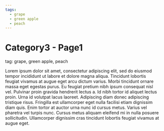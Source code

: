 ```yaml
---
tags:
  - grape
  - green apple
  - peach
---
```


# Category3 - Page1

tag: grape, green apple, peach

Lorem ipsum dolor sit amet, consectetur adipiscing elit, sed do eiusmod tempor incididunt ut labore et dolore magna aliqua. Tincidunt lobortis feugiat vivamus at augue eget arcu dictum varius. Morbi tincidunt ornare massa eget egestas purus. Eu feugiat pretium nibh ipsum consequat nisl vel. Pulvinar proin gravida hendrerit lectus a. Id nibh tortor id aliquet lectus proin. Urna id volutpat lacus laoreet. Adipiscing diam donec adipiscing tristique risus. Fringilla est ullamcorper eget nulla facilisi etiam dignissim diam quis. Enim tortor at auctor urna nunc id cursus metus. Varius vel pharetra vel turpis nunc. Cursus metus aliquam eleifend mi in nulla posuere sollicitudin. Ullamcorper dignissim cras tincidunt lobortis feugiat vivamus at augue eget.
